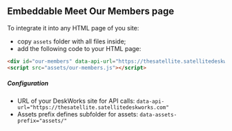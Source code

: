 Embeddable Meet Our Members page
--------------------------------

To integrate it into any HTML page of you site:

- copy `assets` folder with all files inside;
- add the following code to your HTML page:
``` html
<div id="our-members" data-api-url="https://thesatellite.satellitedeskworks.com" data-assets-prefix="assets/"></div>
<script src="assets/our-members.js"></script>
```

##### Configuration
- URL of your DeskWorks site for API calls:
`data-api-url="https://thesatellite.satellitedeskworks.com"`
- Assets prefix defines subfolder for assets:
`data-assets-prefix="assets/"`
